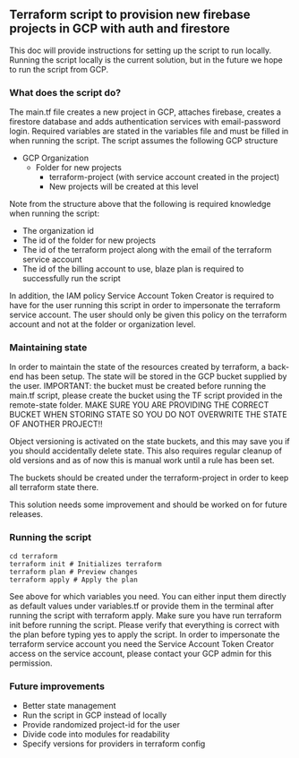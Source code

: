 ## Terraform script to provision new firebase projects in GCP with auth and firestore

This doc will provide instructions for setting up the script to run locally. Running the script locally is the current solution, but in the future we hope to run the script from GCP.

### What does the script do?

The main.tf file creates a new project in GCP, attaches firebase, creates a firestore database and adds authentication services with email-password login. Required variables are stated in the variables file and must be filled in when running the script. The script assumes the following GCP structure

- GCP Organization
  - Folder for new projects
    - terraform-project (with service account created in the project)
    - New projects will be created at this level

Note from the structure above that the following is required knowledge when running the script:

- The organization id
- The id of the folder for new projects
- The id of the terraform project along with the email of the terraform service account
- The id of the billing account to use, blaze plan is required to successfully run the script

In addition, the IAM policy Service Account Token Creator is required to have for the user running this script in order to impersonate the terraform service account. The user should only be given this policy on the terraform account and not at the folder or organization level.

### Maintaining state

In order to maintain the state of the resources created by terraform, a back-end has been setup. The state will be stored in the GCP bucket supplied by the user. IMPORTANT: the bucket must be created before running the main.tf script, please create the bucket using the TF script provided in the remote-state folder. MAKE SURE YOU ARE PROVIDING THE CORRECT BUCKET WHEN STORING STATE SO YOU DO NOT OVERWRITE THE STATE OF ANOTHER PROJECT!!

Object versioning is activated on the state buckets, and this may save you if you should accidentally delete state. This also requires regular cleanup of old versions and as of now this is manual work until a rule has been set.

The buckets should be created under the terraform-project in order to keep all terraform state there.

This solution needs some improvement and should be worked on for future releases.

### Running the script

```console
cd terraform
terraform init # Initializes terraform
terraform plan # Preview changes
terraform apply # Apply the plan
```

See above for which variables you need. You can either input them directly as default values under variables.tf or provide them in the terminal after running the script with terraform apply. Make sure you have run terraform init before running the script. Please verify that everything is correct with the plan before typing yes to apply the script. In order to impersonate the terraform service account you need the Service Account Token Creator access on the service account, please contact your GCP admin for this permission.

### Future improvements

- Better state management
- Run the script in GCP instead of locally
- Provide randomized project-id for the user
- Divide code into modules for readability
- Specify versions for providers in terraform config
